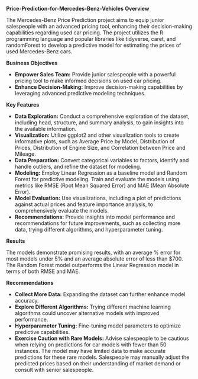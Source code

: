 **Price-Prediction-for-Mercedes-Benz-Vehicles**
**Overview**

The Mercedes-Benz Price Prediction project aims to equip junior salespeople with an advanced pricing tool, enhancing their decision-making capabilities regarding used car pricing. The project utilizes the R programming language and popular libraries like tidyverse, caret, and randomForest to develop a predictive model for estimating the prices of used Mercedes-Benz cars.

**Business Objectives**

- **Empower Sales Team:** Provide junior salespeople with a powerful pricing tool to make informed decisions on used car pricing.
- **Enhance Decision-Making:** Improve decision-making capabilities by leveraging advanced predictive modeling techniques.

**Key Features**

- **Data Exploration:** Conduct a comprehensive exploration of the dataset, including head, structure, and summary analysis, to gain insights into the available information.
- **Visualization:** Utilize ggplot2 and other visualization tools to create informative plots, such as Average Price by Model, Distribution of Prices, Distribution of Engine Size, and Correlation between Price and Mileage.
- **Data Preparation:** Convert categorical variables to factors, identify and handle outliers, and refine the dataset for modeling.
- **Modeling:** Employ Linear Regression as a baseline model and Random Forest for predictive modeling. Train and evaluate the models using metrics like RMSE (Root Mean Squared Error) and MAE (Mean Absolute Error).
- **Model Evaluation:** Use visualizations, including a plot of predictions against actual prices and feature importance analysis, to comprehensively evaluate the models.
- **Recommendations:** Provide insights into model performance and recommendations for future improvements, such as collecting more data, trying different algorithms, and hyperparameter tuning.

**Results**

The models demonstrate promising results, with an average % error for most models under 5% and an average absolute error of less than $700. The Random Forest model outperforms the Linear Regression model in terms of both RMSE and MAE.

**Recommendations**

- **Collect More Data:** Expanding the dataset can further enhance model accuracy.
- **Explore Different Algorithms:** Trying different machine learning algorithms could uncover alternative models with improved performance.
- **Hyperparameter Tuning:** Fine-tuning model parameters to optimize predictive capabilities.
- **Exercise Caution with Rare Models:** Advise salespeople to be cautious when relying on predictions for car models with fewer than 50 instances. The model may have limited data to make accurate predictions for these rare models. Salespeople may manually adjust the predicted prices based on their understanding of market demand or consult with senior salespeople.
